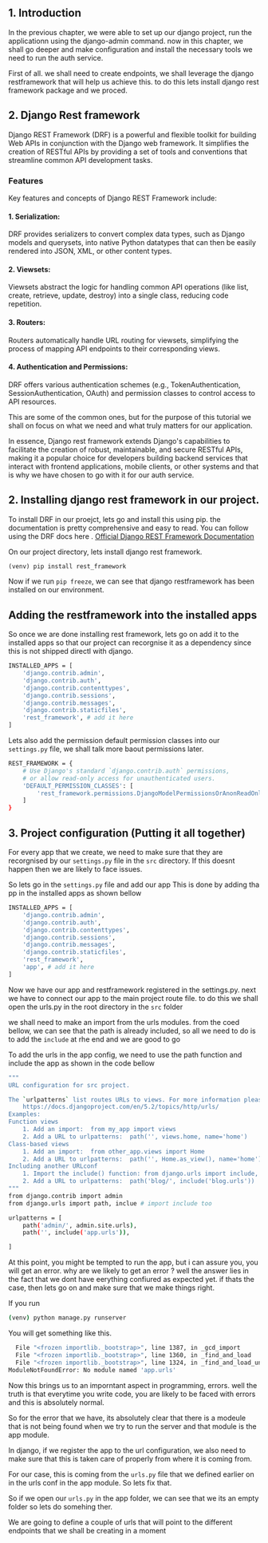 ## 1. Introduction
In the previous chapter, we were able to set up our django project, run the applicationn using the django-admin command. now in this chapter, we shall go deeper and make configuration and install the necessary tools we need to run the auth service. 

First of all. we shall need to create endpoints, we shall leverage the django restframework that will help us achieve this. to do this lets install django rest framework package and we proced. 

## 2. Django Rest framework 
Django REST Framework (DRF) is a powerful and flexible toolkit for building Web APIs in conjunction with the Django web framework. It simplifies the creation of RESTful APIs by providing a set of tools and conventions that streamline common API development tasks.

### Features
Key features and concepts of Django REST Framework include:
#### 1. Serialization:
DRF provides serializers to convert complex data types, such as Django models and querysets, into native Python datatypes that can then be easily rendered into JSON, XML, or other content types.
#### 2. Viewsets:
Viewsets abstract the logic for handling common API operations (like list, create, retrieve, update, destroy) into a single class, reducing code repetition.
#### 3. Routers:
Routers automatically handle URL routing for viewsets, simplifying the process of mapping API endpoints to their corresponding views.
#### 4. Authentication and Permissions:
DRF offers various authentication schemes (e.g., TokenAuthentication, SessionAuthentication, OAuth) and permission classes to control access to API resources.

This are some of the common ones, but for the purpose of this tutorial we shall on focus on what we need and what truly matters for our application.

In essence, Django rest framework extends Django's capabilities to facilitate the creation of robust, maintainable, and secure RESTful APIs, making it a popular choice for developers building backend services that interact with frontend applications, mobile clients, or other systems and that is why we have chosen to go with it for our auth service.

## 2. Installing django rest framework in our project.

To install DRF in our proejct, lets go and install this using pip. the documentation is pretty comprehensive and easy to read. You can follow using the DRF docs here . [Official Django REST Framework Documentation](https://www.django-rest-framework.org/)

On our project directory, lets install django rest framework.
``` python
(venv) pip install rest_framework
```
Now if we run ``` pip freeze ```, we can see that django restframework has been installed on our environment.

## Adding the restframework into the installed apps 
So once we are done installing rest framework, lets go on add it to the installed apps so that our project can recorgnise it as a dependency since this is not shipped directl with django. 
```bash
INSTALLED_APPS = [
    'django.contrib.admin',
    'django.contrib.auth',
    'django.contrib.contenttypes',
    'django.contrib.sessions',
    'django.contrib.messages',
    'django.contrib.staticfiles',
    'rest_framework', # add it here
]
```
Lets also add the permission default permission classes into our `settings.py` file, we shall talk more baout permissions later. 

```bash
REST_FRAMEWORK = {
    # Use Django's standard `django.contrib.auth` permissions,
    # or allow read-only access for unauthenticated users.
    'DEFAULT_PERMISSION_CLASSES': [
        'rest_framework.permissions.DjangoModelPermissionsOrAnonReadOnly'
    ]
}
```
## 3. Project configuration (Putting it all together)

For every app that we create, we need to make sure that they are recorgnised by our  ```settings.py``` file in the `src` directory. If this doesnt happen then we are likely to face issues. 

So lets go in the ```settings.py``` file and add our app 
This is done by adding tha pp in the installed apps as shown bellow

```bash
INSTALLED_APPS = [
    'django.contrib.admin',
    'django.contrib.auth',
    'django.contrib.contenttypes',
    'django.contrib.sessions',
    'django.contrib.messages',
    'django.contrib.staticfiles',
    'rest_framework', 
    'app', # add it here
]
```

Now we have our app and restframework registered in the settings.py. next we have to connect our app to the main project route file. to do this we shall open the urls.py in the root directory in the `src` folder

we shall need to make an import from the urls modules. from the coed bellow, we can see that the path is already included, so all we need to do is to add the `include` at rhe end and we are good to go 

To add the urls in the app config, we need to use the path function and include the app as shown in the code bellow 

```bash 
"""
URL configuration for src project.

The `urlpatterns` list routes URLs to views. For more information please see:
    https://docs.djangoproject.com/en/5.2/topics/http/urls/
Examples:
Function views
    1. Add an import:  from my_app import views
    2. Add a URL to urlpatterns:  path('', views.home, name='home')
Class-based views
    1. Add an import:  from other_app.views import Home
    2. Add a URL to urlpatterns:  path('', Home.as_view(), name='home')
Including another URLconf
    1. Import the include() function: from django.urls import include, path
    2. Add a URL to urlpatterns:  path('blog/', include('blog.urls'))
"""
from django.contrib import admin
from django.urls import path, inclue # import include too

urlpatterns = [
    path('admin/', admin.site.urls),
    path('', include('app.urls')),

]
```
At this point, you might be tempted to run the app, but i can assure you, you will get an error. why are we likely to get an error ? well the answer lies in the fact that we dont have eerything confiured as expected yet. if thats the case, then lets go on and make sure that we make things right. 

If you run 
```bash 
(venv) python manage.py runserver
```
You will get something like this.

```bash 
  File "<frozen importlib._bootstrap>", line 1387, in _gcd_import
  File "<frozen importlib._bootstrap>", line 1360, in _find_and_load
  File "<frozen importlib._bootstrap>", line 1324, in _find_and_load_unlocked
ModuleNotFoundError: No module named 'app.urls'
```

Now this brings us to an imporntant aspect in programming, errors. well the truth is that everytime you write code, you are likely to be faced with errors and this is absolutely normal.

So for the error that we have, its absolutely clear that there is a modeule that is not being found when we try to run the server and that module is the app module. 

In django, if we register the app to the url configuration, we also need to make sure that this is taken care of properly from where it is coming from. 

For our case, this is coming from the `urls.py` file that we defined earlier on in the urls conf in the app module. 
So lets fix that. 

So if we open our `urls.py` in the app folder, we can see that we its an empty folder so lets do somehing ther. 

We are going to define a couple of urls that will point to the different endpoints that we shall be creating in a moment 

